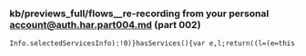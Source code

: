 ### kb/previews_full/flows__re-recording from your personal account@auth.har.part004.md (part 002)

```md
Info.selectedServicesInfo):!0)}hasServices(){var e,l;return((l=(e=this.selecte
```

```
